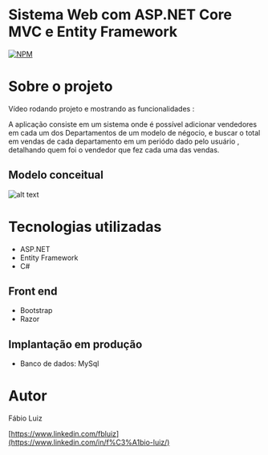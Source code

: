 # Sistema Web com ASP.NET Core MVC e Entity Framework

[![NPM](https://img.shields.io/npm/l/react)](https://github.com/neliocursos/exemplo-readme/blob/main/LICENSE) 

# Sobre o projeto

Vídeo rodando projeto e mostrando as funcionalidades : 

A aplicação consiste em um sistema onde é possível adicionar vendedores em cada um dos Departamentos de um modelo de négocio,
e buscar o total em vendas de cada departamento em um periódo dado pelo usuário , detalhando quem foi o vendedor que fez cada uma das vendas.

## Modelo conceitual
![alt text](https://user-images.githubusercontent.com/96392802/192542631-4fbbd55f-874f-4281-a242-4a7f6a04101c.png)

# Tecnologias utilizadas
- ASP.NET
- Entity Framework
- C#

## Front end
- Bootstrap
- Razor
## Implantação em produção
- Banco de dados: MySql

# Autor

Fábio Luiz

[https://www.linkedin.com/fbluiz](https://www.linkedin.com/in/f%C3%A1bio-luiz/)
